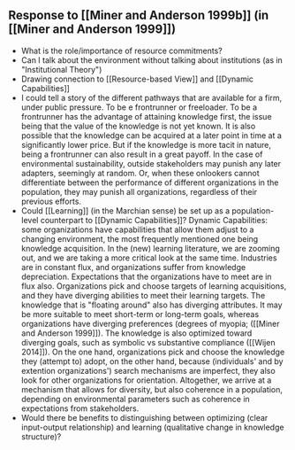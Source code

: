 ## Response to [[Miner and Anderson 1999b]] (in [[Miner and Anderson 1999]])

* What is the role/importance of resource commitments?
* Can I talk about the environment without talking about institutions (as in "Institutional Theory")
* Drawing connection to [[Resource-based View]] and [[Dynamic Capabilities]]
* I could tell a story of the different pathways that are available for a firm, under public pressure. To be e frontrunner or freeloader. To be a frontrunner has the advantage of attaining knowledge first, the issue being that the value of the knowledge is not yet known. It is also possible that the knowledge can be acquired at a later point in time at a significantly lower price. But if the knowledge is more tacit in nature, being a frontrunner can also result in a great payoff. In the case of environmental sustainability, outside stakeholders may punish any later adapters, seemingly at random. Or, when these onlookers cannot differentiate between the performance of different organizations in the population, they may punish all organizations, regardless of their previous efforts.
* Could [[Learning]] (in the Marchian sense) be set up as a population-level counterpart to [[Dynamic Capabilities]]? Dynamic Capabilities: some organizations have capabilities that allow them adjust to a changing environment, the most frequently mentioned one being knowledge acquisition. In the (new) learning literature, we are zooming out, and we are taking a more critical look at the same time. Industries are in constant flux, and organizations suffer from knowledge depreciation. Expectations that the organizations have to meet are in flux also. Organizations pick and choose targets of learning acquisitions, and they have diverging abilities to meet their learning targets. The knowledge that is "floating around" also has diverging attributes. It may be more suitable to meet short-term or long-term goals, whereas organizations have diverging preferences (degrees of myopia; ([[Miner and Anderson 1999]]). The knowledge is also optimized toward diverging goals, such as symbolic vs substantive compliance ([[Wijen 2014]]). On the one hand, organizations pick and choose the knowledge they (attempt to) adopt, on the other hand, because (individuals' and by extention organizations') search mechanisms are imperfect, they also look for other organizations for orientation. Altogether, we arrive at a mechanism that allows for diversity, but also coherence in a population, depending on environmental parameters such as coherence in expectations from stakeholders.
* Would there be benefits to distinguishing between optimizing (clear input-output relationship) and learning (qualitative change in knowledge structure)?